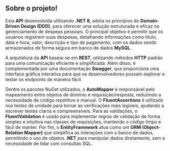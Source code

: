 ## Sobre o projeto!

Esta **API** desenvolvida utilizando **.NET 8**, adota os princípios do **Domain-Driven Design (DDD)**, para oferecer uma solução estruturada e eficaz no gerenciamento de despeas pessoais. O principal objetivo é permitir que os usuários registrem suas despesas, detalhando informações como título, data e hora, valor, descrição e tipo de pagamento, com os dados sendo armazenados de forma segura em banco de dados **MySQL**.

A arquitetura da **API** baseia-se em **REST**, utilizando métodos **HTTP** padrão para uma comunicação eficiente e simplificada. Além disso, é complementada por uma documentação **Swagger**, que proporciona uma interface gráfica interativa para que os desenvolvedores possam explorar e testar os endpoints de maneira fácil.

Dentre os pacotes NuGet utilizados, o **AutoMapper** é responsável pelo mapeamento entre objetos de domínio e requisição/resposta, reduzindo a necessidade de código repetitivo e manual. O **FluentAssertions** é utilizado nos testes de unidade para tornar as verificações mais legíveis, ajudando a escrever testes claros e compreensíveis. Para as validações, o **FluentValidation** é usado para implementar regras de validação de forma simples e intuitiva nas classes de requisições, mantendo o código limpo e fácil de manter. Por fim, o **EntityFramework** atua como um **ORM (Object-Relation Mapper)** que simplifica as interações com o banco de dados, permitindo o uso de objetos **.NET** para manipular dados diretamente, sem a necessidade de lidar com consultas SQL.